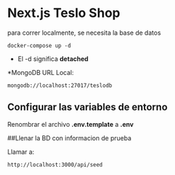 # Next.js Teslo Shop

para correr localmente, se necesita la base de datos
```
docker-compose up -d
```

* El -d significa __detached__

*MongoDB URL Local:
```
mongodb://localhost:27017/teslodb
```

## Configurar las variables de entorno
Renombrar el archivo __.env.template__ a __.env__

##Llenar la BD con informacion de prueba

Llamar a:
```
http://localhost:3000/api/seed
```
